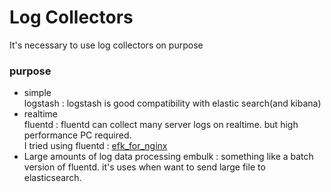 # Log Collectors
It's necessary to use log collectors on purpose
### purpose
- simple  
logstash : logstash is good compatibility with elastic search(and kibana)
- realtime  
fluentd : fluentd can collect many server logs on realtime. but high performance PC required.   
I tried using fluentd : [efk_for_nginx](https://github.com/kazwak/efk_for_nginx)
- Large amounts of log data processing
embulk : something like a batch version of fluentd. it's uses when want to send large file to elasticsearch.